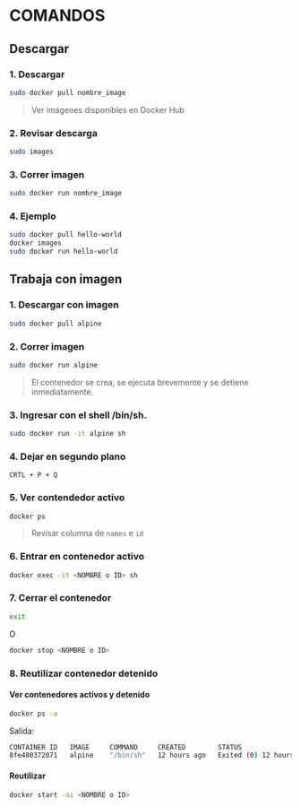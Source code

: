 # COMANDOS

## Descargar
### 1. Descargar
```bash
sudo docker pull nombre_image
```
> Ver imágenes disponibles en Docker Hub

### 2. Revisar descarga
```bash
sudo images
```

### 3. Correr imagen
```bash
sudo docker run nombre_image
```

### 4. Ejemplo
```bash
sudo docker pull hello-world
docker images
sudo docker run hello-world
```

## Trabaja con imagen
### 1. Descargar con imagen
```bash
sudo docker pull alpine
```

### 2. Correr imagen
```bash
sudo docker run alpine
```
> El contenedor se crea, se ejecuta brevemente y se detiene inmediatamente.


### 3. Ingresar con el shell /bin/sh.
```bash
sudo docker run -it alpine sh 
```

### 4. Dejar en segundo plano
```
CRTL + P + Q
```

### 5. Ver contendedor activo
```bash
docker ps
``` 
> Revisar columna de `names` e `id`

### 6. Entrar en contenedor activo
```bash
docker exec -it <NOMBRE o ID> sh
```

### 7. Cerrar el contenedor 
```bash
exit
``` 

O
```bash
docker stop <NOMBRE o ID>
``` 

### 8. Reutilizar contenedor detenido
#### Ver contenedores activos y detenido
```bash
docker ps -a
```
Salida:
```bash
CONTAINER ID   IMAGE     COMMAND     CREATED        STATUS                      PORTS     NAMES
8fe480372071   alpine    "/bin/sh"   12 hours ago   Exited (0) 12 hours ago               angry_murdock
```

#### Reutilizar
```bash
docker start -ai <NOMBRE o ID>
``` 



